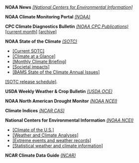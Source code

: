 **NOAA News** *[[National Centers for Environmental Information]](https://www.ncei.noaa.gov/news)*

**NOAA Climate Monitoring Portal** *[(NOAA)](https://www.ncdc.noaa.gov/climate-monitoring/)*  

**CPC Climate Diagnostics Bulletin**  *[(NOAA CPC Publications)](https://www.cpc.ncep.noaa.gov/products/outreach/publications.shtml)*  
[[current month]](https://www.cpc.ncep.noaa.gov/products/CDB/)
[[archive]](https://www.cpc.ncep.noaa.gov/products/CDB/CDB_Archive_html/CDB_archive.shtml) 

**NOAA State of the Climate** *[(SOTC)](https://www.ncdc.noaa.gov/sotc/)*  

- [[Current SOTC]](https://www.ncdc.noaa.gov/sotc/)
- [[Climate at a Glance]](https://www.ncdc.noaa.gov/cag/)
- [[Monthly Climate Briefing]](https://www.ncdc.noaa.gov/sotc/briefings)
- [[Societal impacts]](https://www.ncdc.noaa.gov/societal-impacts/)
- [[BAMS State of the Climate Annual Issues]](https://www.ncdc.noaa.gov/bams)

[[SOTC release schedule]](https://www.ncdc.noaa.gov/monitoring-references/dyk/monthly-releases). 

**USDA Weekly Weather & Crop Bulletin** *[(USDA OCE)](https://www.usda.gov/oce/weather/pubs/Weekly/Wwcb/)*

**NOAA North American Drought Monitor**  *[(NOAA NCEI)](https://www.ncdc.noaa.gov/temp-and-precip/drought/nadm/maps)*  

**Climate Indices** *[(NCAR CAS)](http://www.cgd.ucar.edu/cas/catalog/climind/)*

**National Centers for Environmental Information** *[(NOAA NCEI)](https://www.ncdc.noaa.gov)*  

- [[Climate of the U.S.]](https://www.ncdc.noaa.gov/climate-information/climate-us)
- [[Weather and Climate Analyses]](https://www.ncdc.noaa.gov/climate-information/analyses)
- [[Extreme events and weather records]](https://www.ncdc.noaa.gov/climate-information/extreme-events)
- [[Statistical weather and climate information]](https://www.ncdc.noaa.gov/climate-information/statistical-weather-and-climate-information)

**NCAR Climate Data Guide** *[(NCAR)](https://climatedataguide.ucar.edu/)*




